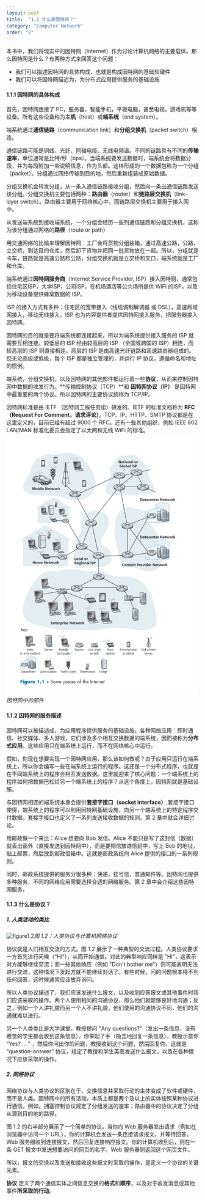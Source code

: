```yaml
---
layout: post
title:  "1.1 什么是因特网？"
category: "Computer Network"
order: "2"
---
```




本书中，我们将现实中的因特网（Internet）作为讨论计算机网络的主要载体。那么因特网是什么？有两种方式来回答这个问题：

- 我们可以描述因特网的具体构成，也就是构成因特网的基础软硬件
- 我们可以将因特网描述为，为分布式应用提供服务的基础设施

#### 1.1.1 因特网的具体构成

首先，因特网连接了 PC，服务器，智能手机，平板电脑，甚至电视，游戏机等等设备。所有这些设备称为**主机**（host）或**端系统**（end system）。

端系统通过**通信链路**（communication link）和**分组交换机**（packet switch）相连。

通信链路可能是铜线、光纤、同轴电缆、无线电频谱。不同的链路具有不同的**传输速率**，单位通常是比特/秒（bps）。当端系统要发送数据时，端系统会将数据分段，并为每段附加一些说明信息，作为头部。这样形成的一个数据包称为一个分组（packet）。分组通过网络传输到目的地，然后重新组装成原始数据。

分组交换机会转发分组，从一条入通信链路接收分组，然后向一条出通信链路发送该分组。分组交换机主要包括两种：**路由器**（router）和**链路层交换机**（link-layer switch）。路由器主要用于网络核心中，而链路层交换机主要用于接入网中。

从发送端系统到接收端系统，一个分组会经历一些列通信链路和分组交换机，这称为该分组通过网络的**路径**（route or path）

用交通网络的比喻来理解因特网：工厂会将货物分组装箱，通过高速公路，公路，立交桥，到达目的仓库，然后卸下货物并把同一批货物放在一起。所以，分组就是卡车，链路就是高速公路和公路，分组交换机就是立交桥和叉口，端系统就是工厂和仓库。

端系统通过**因特网服务商**（Internet Service Provider, ISP）接入因特网，通常包括住宅区ISP，大学ISP，公司ISP，在机场酒店等公共场所提供 WiFi 的ISP，以及为移动设备提供蜂窝数据的 ISP。

ISP 的接入方式有多种：住宅区的宽带接入（线缆调制解调器 或 DSL），高速局域网接入，移动无线接入。ISP 也为内容提供者提供因特网接入服务，把服务器接入因特网。

因特网的目的就是要将端系统都连接起来，所以为端系统提供接入服务的 ISP 就需要互相连接。较低层的 ISP 经由较高层的 ISP （全国或跨国的 ISP）相连，而较高层的 ISP 则直接相连。高层的 ISP 是由高速光纤链路和高速路由器组成的。但无论高级或低级，每个 ISP 都是独立管理的，并运行 IP 协议，遵循命名和地址的惯例。

端系统，分组交换机，以及因特网的其他部件都运行着一些**协议**，从而来控制因特网中数据的收发行为。**传输控制协议（TCP）**和 **因特网协议（IP）** 是因特网中最重要的两个协议。所以因特网的主要协议统称为 TCP/IP。

因特网标准是由 IETF （因特网工程任务组）研发的。IETF 的标准文档称为 **RFC（Request For Comment，请求评论）**。TCP、IP、HTTP、SMTP 协议都是在这里定义的，目前已经有超过 9000 个 RFC。还有一些其他组织，例如 IEEE 802 LAN/MAN 标准化委员会指定了以太网和无线 WiFi 的标准。

![figure1.1](/assets/cn/figure1.1.png)*因特网中的部件*

#### 1.1.2 因特网的服务描述

因特网可以被描述成，为应用程序提供服务的基础设施。各种网络应用：即时通信、社交媒体、多人游戏，它们涉及多个相互交换数据的端系统，因而被称为**分布式应用**。这些应用只在端系统上运行，而不在网络核心中运行。

假如，你现在想要实现一个因特网应用，那么该如何做呢？由于应用只运行在端系统上，所以你会编写一些在端系统上运行的程序。这还是一个分布式程序，也就是在不同端系统上的程序会相互发送数据。这里就迎来了核心问题：一个端系统上的程序如何把数据巴松给另一个端系统上的程序？从这个角度上，因特网就是基础设施。

与因特网相连的端系统本身会提供**套接字接口（socket interface）**,套接字接口使得，端系统上的程序可以利用因特网基础设施，向另一个端系统上的特定程序交付数据。套接字接口也定义了一系列发送接收数据的规则。第 2 章中就会详细讨论。

用邮政做一个来比：Alice 想要向 Bob 发信。Alice 不能只是写了这封信（数据）就丢出窗外（直接发送到因特网中），而是要把信放进信封中，写上 Bob 的地址，贴上邮票，然后放到邮政信箱中。这就是邮政系统向 Alice 提供的接口的一系列规则。

同时，邮政系统提供的服务分很多种：快递，挂号信，普通邮件等。因特网也提供多种服务，不同的网络应用需要选择合适的网络服务。第 2 章中会介绍这些因特网服务。

#### 1.1.3 什么是协议？

##### 1. 人类活动的类比

![figure1.2](D:\其他资源\XHZhao2003.github.io\assets\cn\figure1.2.png)*图 1.2：人类协议与计算机网络协议*

协议就是人们相互交流的方式。图 1.2 展示了一种典型的交流过程。人类协议要求一方首先进行问候（“Hi”），从而开始通信。对此的典型响应同样是 "Hi"，这表示对方能够继续交流；而一些其他响应（例如 "Don't bother me"）则可能表明无法进行交流，这种情况下发起方就不能继续对话了。有些时候，问的问题根本得不到任何回答，这时候通常应该放弃询问。

所以人类协议描述了，我们应该发送什么报文，以及收到应答报文或其他事件时我们应该采取的操作。两个人使用相同的沟通协议，那么他们就能够良好地沟通；反之，例如一个人讲礼貌而另一个人不讲礼貌，他们使用的沟通协议不同，他们的沟通就难以进行。

另一个人类类比是大学课堂。教授提问 "Any questions?"（发出一条信息，没有睡觉的学生都会收到这条信息），你举起了手（隐含地回复一条信息），教授示意你 “Yes? ....” ，然后你问出你的问题，教授收到这个问题，然后回复你。这就是 “question-answer” 协议，规定了教授和学生英高发送什么报文，以及在各种情况下应该采取的操作。

##### 2. 网络协议

网络协议与人类协议的区别在于，交换信息并采取行动的主体变成了软件或硬件，而不是人类。因特网中的所有活动，本质上都是两个及以上的实体按照某种协议进行通信。例如，拥塞控制协议规定了分组发送的速率；路由器中的协议决定了分组从源到目的地的路径。

图 1.2 的右半部分展示了一个简单的协议。当你向 Web 服务器发出请求（例如在浏览器中访问一个 URL），你的计算机会发送一条连接请求报文，并等待回答。Web 服务器收到连接报文，然后回复连接响应报文。你的计算机收到后，则在一条 GET 报文中发送想要访问的网页的名字。Web 服务器则返回这个网页文件。

所以，报文的交换以及发送和接收这些报文时采取的操作，是定义一个协议的关键元素。

**协议** 定义了两个通信实体之间信息交换的**格式**和**顺序**，以及对于收发消息或其他事件**所采取的行动**。




